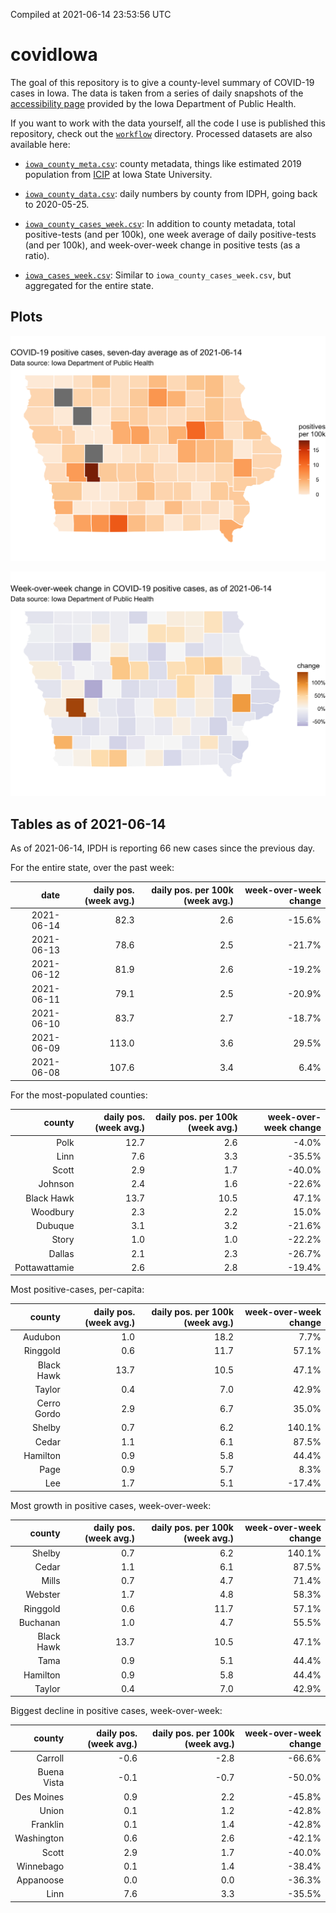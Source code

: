 Compiled at 2021-06-14 23:53:56 UTC

<!-- README.md is generated from README.Rmd. Please edit that file -->

# covidIowa

<!-- badges: start -->

<!-- badges: end -->

The goal of this repository is to give a county-level summary of
COVID-19 cases in Iowa. The data is taken from a series of daily
snapshots of the [accessibility
page](https://coronavirus.iowa.gov/pages/access) provided by the Iowa
Department of Public Health.

If you want to work with the data yourself, all the code I use is
published this repository, check out the [`workflow`](workflow)
directory. Processed datasets are also available here:

  - [`iowa_county_meta.csv`](https://raw.githubusercontent.com/ijlyttle/covidIowa/master/workflow/data/99-publish/iowa_county_meta.csv):
    county metadata, things like estimated 2019 population from
    [ICIP](https://www.icip.iastate.edu/tables/population/counties-estimates)
    at Iowa State University.

  - [`iowa_county_data.csv`](https://raw.githubusercontent.com/ijlyttle/covidIowa/master/workflow/data/99-publish/iowa_county_data.csv):
    daily numbers by county from IDPH, going back to 2020-05-25.

  - [`iowa_county_cases_week.csv`](https://raw.githubusercontent.com/ijlyttle/covidIowa/master/workflow/data/99-publish/iowa_county_data.csv):
    In addition to county metadata, total positive-tests (and per 100k),
    one week average of daily positive-tests (and per 100k), and
    week-over-week change in positive tests (as a ratio).

  - [`iowa_cases_week.csv`](https://raw.githubusercontent.com/ijlyttle/covidIowa/master/workflow/data/99-publish/iowa_cases_week.csv):
    Similar to `iowa_county_cases_week.csv`, but aggregated for the
    entire state.

## Plots

![](workflow/data/99-publish/iowa_cases.png)

![](workflow/data/99-publish/iowa_change.png)

## Tables as of 2021-06-14

As of 2021-06-14, IPDH is reporting 66 new cases since the previous day.

For the entire state, over the past week:

|       date | daily pos. (week avg.) | daily pos. per 100k (week avg.) | week-over-week change |
| ---------: | ---------------------: | ------------------------------: | --------------------: |
| 2021-06-14 |                   82.3 |                             2.6 |               \-15.6% |
| 2021-06-13 |                   78.6 |                             2.5 |               \-21.7% |
| 2021-06-12 |                   81.9 |                             2.6 |               \-19.2% |
| 2021-06-11 |                   79.1 |                             2.5 |               \-20.9% |
| 2021-06-10 |                   83.7 |                             2.7 |               \-18.7% |
| 2021-06-09 |                  113.0 |                             3.6 |                 29.5% |
| 2021-06-08 |                  107.6 |                             3.4 |                  6.4% |

For the most-populated counties:

|        county | daily pos. (week avg.) | daily pos. per 100k (week avg.) | week-over-week change |
| ------------: | ---------------------: | ------------------------------: | --------------------: |
|          Polk |                   12.7 |                             2.6 |                \-4.0% |
|          Linn |                    7.6 |                             3.3 |               \-35.5% |
|         Scott |                    2.9 |                             1.7 |               \-40.0% |
|       Johnson |                    2.4 |                             1.6 |               \-22.6% |
|    Black Hawk |                   13.7 |                            10.5 |                 47.1% |
|      Woodbury |                    2.3 |                             2.2 |                 15.0% |
|       Dubuque |                    3.1 |                             3.2 |               \-21.6% |
|         Story |                    1.0 |                             1.0 |               \-22.2% |
|        Dallas |                    2.1 |                             2.3 |               \-26.7% |
| Pottawattamie |                    2.6 |                             2.8 |               \-19.4% |

Most positive-cases, per-capita:

|      county | daily pos. (week avg.) | daily pos. per 100k (week avg.) | week-over-week change |
| ----------: | ---------------------: | ------------------------------: | --------------------: |
|     Audubon |                    1.0 |                            18.2 |                  7.7% |
|    Ringgold |                    0.6 |                            11.7 |                 57.1% |
|  Black Hawk |                   13.7 |                            10.5 |                 47.1% |
|      Taylor |                    0.4 |                             7.0 |                 42.9% |
| Cerro Gordo |                    2.9 |                             6.7 |                 35.0% |
|      Shelby |                    0.7 |                             6.2 |                140.1% |
|       Cedar |                    1.1 |                             6.1 |                 87.5% |
|    Hamilton |                    0.9 |                             5.8 |                 44.4% |
|        Page |                    0.9 |                             5.7 |                  8.3% |
|         Lee |                    1.7 |                             5.1 |               \-17.4% |

Most growth in positive cases, week-over-week:

|     county | daily pos. (week avg.) | daily pos. per 100k (week avg.) | week-over-week change |
| ---------: | ---------------------: | ------------------------------: | --------------------: |
|     Shelby |                    0.7 |                             6.2 |                140.1% |
|      Cedar |                    1.1 |                             6.1 |                 87.5% |
|      Mills |                    0.7 |                             4.7 |                 71.4% |
|    Webster |                    1.7 |                             4.8 |                 58.3% |
|   Ringgold |                    0.6 |                            11.7 |                 57.1% |
|   Buchanan |                    1.0 |                             4.7 |                 55.5% |
| Black Hawk |                   13.7 |                            10.5 |                 47.1% |
|       Tama |                    0.9 |                             5.1 |                 44.4% |
|   Hamilton |                    0.9 |                             5.8 |                 44.4% |
|     Taylor |                    0.4 |                             7.0 |                 42.9% |

Biggest decline in positive cases, week-over-week:

|      county | daily pos. (week avg.) | daily pos. per 100k (week avg.) | week-over-week change |
| ----------: | ---------------------: | ------------------------------: | --------------------: |
|     Carroll |                  \-0.6 |                           \-2.8 |               \-66.6% |
| Buena Vista |                  \-0.1 |                           \-0.7 |               \-50.0% |
|  Des Moines |                    0.9 |                             2.2 |               \-45.8% |
|       Union |                    0.1 |                             1.2 |               \-42.8% |
|    Franklin |                    0.1 |                             1.4 |               \-42.8% |
|  Washington |                    0.6 |                             2.6 |               \-42.1% |
|       Scott |                    2.9 |                             1.7 |               \-40.0% |
|   Winnebago |                    0.1 |                             1.4 |               \-38.4% |
|   Appanoose |                    0.0 |                             0.0 |               \-36.3% |
|        Linn |                    7.6 |                             3.3 |               \-35.5% |

